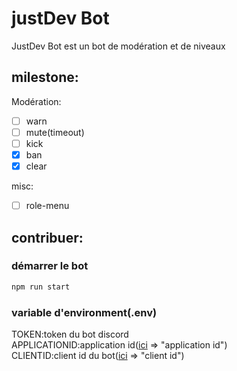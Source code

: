 # justDev Bot
JustDev Bot est un bot de modération et de niveaux

## milestone:

Modération:
- [ ] warn
- [ ] mute(timeout)
- [ ] kick
- [x] ban
- [x] clear

misc:
- [ ] role-menu

## contribuer:

### démarrer le bot
```bash
npm run start
```
### variable d'environment(.env)
TOKEN:token du bot discord\
APPLICATIONID:application id([ici](https://discord.com/developers/applications/${applicationId}/information) => "application id")\
CLIENTID:client id du bot([ici](https://discord.com/developers/applications/${applicationId}/oauth2/general) => "client id")